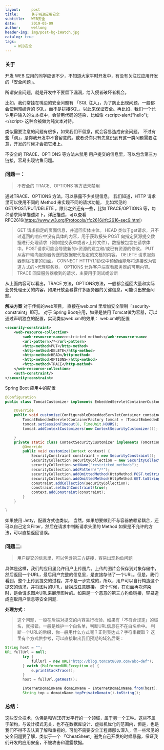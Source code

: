 ```yaml
---
layout:     post
title:      关于WEB应用安全
subtitle:   WEB安全
date:       2019-05-09
author:     wellong
header-img: img/post-bg-iWatch.jpg
catalog: true
tags:
    - WEB安全
---
```


### 关于
开发 WEB 应用的同学应该不少，不知道大家平时开发中，有没有关注过应用开发的「安全问题」。

所谓安全问题，就是开发中不要留下漏洞，给入侵者破坏者机会。

比如，我们常挂在嘴边的安全问题有 「SQL 注入」，为了防止出现问题，一般都会使用预编译的 SQL，而不是拼接SQL，以此来保证安全。再比如，我们一个允许用户输入的文本框中，会禁用代码的渲染，比如像
&lt;script&gt;alert("hello");&lt;/script&gt;  这种会被做为纯文本对待。

类似需要注意的问题有很多，如果我们不留意，就会容易造成安全问题。
不过有些「洞」，是你我开发中不曾留意的。或者说你只有先意识到有这一类问题需要注意，开发的时候才会把它堵上。


不安全的 TRACE、OPTIONS 等方法未禁用
用户提交的信息里，可以包含第三方链接，容易出现钓鱼问题。

### 问题一：
> 不安全的 TRACE、OPTIONS 等方法未禁用

通过TRACE、OPTIONS 方法，可以暴露不少关键信息。
我们知道，HTTP 请求里可以使用不同的 Method 来实现不同的请求功能， 比如常见的 GET/POST/PUT/DELETE 。除此之外还有一些，比如 TRACE/OPTIONS 等，每种请求简单描述如下。详细描述，可以查看RFC2616(https://www.w3.org/Protocols/rfc2616/rfc2616-sec9.html)

> GET	请求指定的页面信息，并返回实体主体。
> HEAD	类似于get请求，只不过返回的响应中没有具体的内容，用于获取报头
> POST	向指定资源提交数据进行处理请求（例如提交表单或者>上传文件）。数据被包含在请求体中。POST请求可能会导致新的>资源的建立和/或已有资源的修改。
> PUT	从客户端向服务器传送的数据取代指定的文档的内容。
> DELETE	请求服务器删除指定的页面。
> CONNECT	HTTP/1.1协议中预留给能够将连接改为管道方式的>代理服务器。
> OPTIONS	允许客户端查看服务器的可用内容。
> TRACE	回显服务器收到的请求，主要用于测试或诊断

从上面内容可以看出，TRACE 方法，OPTIONS方法，一般都会返回大量和实际业务处理无关的内容，如果开放会暴露许多服务器的关键信息，可能引出安全问题。

**解决方案**
对于传统的web项目， 直接在web.xml 里增加安全限制「security-constraint」即可。
对于 Spring Boot应用，如果是使用 Tomcat做为容器，可以通过声明独立的配置，实现类似web.xml的效果：
web.xml的配置

```xml
<security-constraint>
    <web-resource-collection>
        <web-resource-name>restricted methods</web-resource-name>
        <url-pattern>/*</url-pattern>
        <http-method>PUT</http-method>
        <http-method>DELETE</http-method>
        <http-method>HEAD</http-method>
        <http-method>OPTIONS</http-method>
        <http-method>TRACE</http-method>
    </web-resource-collection>
    <auth-constraint/>
</security-constraint>
```

Spring Boot 应用中的配置

```java
@Configuration
public class TomcatCustomizer implements EmbeddedServletContainerCustomizer {

    @Override
    public void customize(ConfigurableEmbeddedServletContainer container) {
        TomcatEmbeddedServletContainerFactory tomcat = (TomcatEmbeddedServletContainerFactory) container;
        tomcat.setSessionTimeout(8, TimeUnit.HOURS);
        tomcat.addContextCustomizers(new ContextSecurityCustomizer());

    }
    private static class ContextSecurityCustomizer implements TomcatContextCustomizer {
        @Override
        public void customize(Context context) {
            SecurityConstraint constraint = new SecurityConstraint();
            SecurityCollection securityCollection = new SecurityCollection();
            securityCollection.setName("restricted_methods");
            securityCollection.addPattern("/*");
            securityCollection.addOmittedMethod(HttpMethod.POST.toString());
            securityCollection.addOmittedMethod(HttpMethod.GET.toString());
            constraint.addCollection(securityCollection);
            constraint.setAuthConstraint(true);
            context.addConstraint(constraint);
        }
    }

}
```

如果使用 Jetty，配置方式也类似。
当然，如果想要做到不与容器依赖紧耦合，还可以自己定义Filter，然后在请求中判断请求头里的 Method  如果是不允许的方法，可以直接返回错误。

### 问题二:
>用户提交的信息里，可以包含第三方链接，容易出现钓鱼问题

具体是这样，我们的应用里允许用户上传图片。上传的图片会保存到对象存储中，然后返回一个URL，最后用户完整的信息里，是直接存储了一个URL。但是，我们看到，整个上传到提交的过程，并不是一步完成的，所以，用户可以自行构造这个提交的请求，并将图片的URL，替换成任意链接。
这个时候，在页面再次渲染时，是会请求图片URL来展示图片的。如果是一个恶意的第三方钓鱼链接，容易造成盗取用户信息等安全问题.

**处理方式**：
>这个问题，一般在后端对提交的内容进行检验，如果有「不符合规定」的域名，就报错。一般是维护一个白名单，判断URL信息在不在白名单中。
判断一个URL的后缀，你一般用什么方式呢？正则表达式？字符串截取？
这里有个方式供参考，可以直接取出我们预期的域名后缀：

```java
String host = "";
URL fullUrl = null;
        try {
            fullUrl = new URL("http://blog.tomcat8080.com/abc=def");
        } catch (MalformedURLException e) {
            e.printStackTrace();
        }
        host = fullUrl.getHost();

        InternetDomainName domainName = InternetDomainName.from(host);
        String top = domainName.topPrivateDomain().toString();
```

### 总结：
这些安全技术，仿佛是和WEB开发平行的一个领域，属于另一个工种。这些不属于架构，与设计模式无关，也不在数据库设计、虚拟机优化的范围内，但是，也是我们不得不去认真了解和重视的。可能不需要安全工程师那么深入，但一些常见的安全问题要了解，类似于一个 「CheatSheet」避免自己开发的时候暴露，保证我们开发的应用安全，不被攻击和泄露数据。